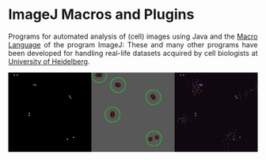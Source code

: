 # ImageJ Macros and Plugins
<p align="justify">
Programs for automated analysis of (cell) images using Java and the <a href="http://imagej.net/Introduction_into_Macro_Programming" target="_blank">Macro Language</a> of the program ImageJ: These and many other programs have been developed for handling real-life datasets acquired by cell biologists at <a href="http://www.zmbh.uni-heidelberg.de/central_services/imaging_facility/data_analysis.html" target="_blank">University of Heidelberg</a>.
</p>

<p align="center">
<img src="/spotPairTracking.gif"></img>
</p>

